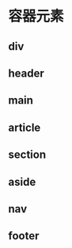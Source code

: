 # 容器元素

## div

<!-- HTML5开始新增了的语义化元素 -->

## header

## main

## article

## section

## aside

## nav

## footer
